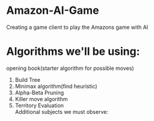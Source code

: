 # Amazon-AI-Game
Creating a game client to play the Amazons game with AI

# Algorithms we'll be using:
opening book(starter algorithm for possible moves)
1. Build Tree
2. Minimax algorithm(find heuristic)
3. Alpha-Beta Pruning
4. Killer move algorithm
5. Territory Evaluation\
Additional subjects we must observe:



